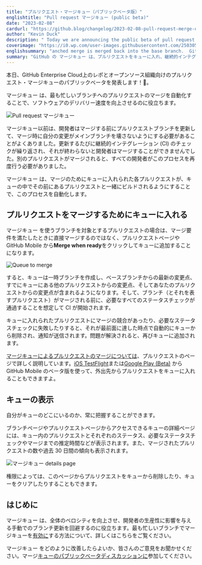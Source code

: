 ```yaml
---
title: "プルリクエスト・マージキュー（パブリックベータ版）"
englishtitle: "Pull request マージキュー (public beta)"
date: "2023-02-08"
cardurl: "https://github.blog/changelog/2023-02-08-pull-request-merge-queue-public-beta"
author: "Kevin Duck"
description: " Today we are announcing the public beta of pull request マージキュー for repos on GitHub Enterprise Cloud and open source organizations! 🎉  マージキュー helps increase velocity in software delivery by automating pull request merges into your busiest branches.  Before マージキュー, developers were often required to update their pull request branches prior to merging to ensure their changes wouldn't break the main branch when merged. Each update resulted in a fresh round of continuous integration (CI) checks that would have to finish before the developer could attempt to merge. If another pull request got merged, every developer would have to go through the process again.  マージキュー automates this process by ensuring each pull request queued for merging is built with the pull requests ahead of it in the queue.  Queueing a pull request to merge  If your pull request targets a branch that uses マージキュー, instead of merging your pull request directly when it meets the requirements to merge, you will add it to the queue by clicking Merge when ready from the pull request page or from GitHub Mobile.  The queue then creates a temporary branch that contains the latest changes from the base branch, the changes from other pull requests already in the queue, and the changes from your pull request. CI then starts, with the expectation that all required status checks must pass before the br"
coverimage: "https://i0.wp.com/user-images.githubusercontent.com/2503052/217027654-f570fb25-092d-476e-b6f5-0b31b8514662.png?ssl=1"
englishsummary: "anched merge is merged back into the base branch.  GitHub's マージキュー automates the process of merging pull requests by queuing them and running continuous integration checks to ensure that changes won't break the main branch."
summary: "GitHub の マージキュー は、プルリクエストをキューに入れ、継続的インテグレーションチェックを行い、変更がメインブランチを壊さないようにすることで、プルリクエストのマージ処理を自動化します。"
---
```


<p>本日、GitHub Enterprise Cloud上のレポとオープンソース組織向けのプルリクエスト・マージキューのパブリックベータを発表します！<g-emoji fallback-src="https://github.githubassets.com/images/icons/emoji/unicode/1f389.png?v8" alias="tada">🎉</g-emoji>。</p>
<p>マージキュー は、最も忙しいブランチへのプルリクエストのマージを自動化することで、ソフトウェアのデリバリー速度を向上させるのに役立ちます。</p>
<p><img decoding="async" src="https://i0.wp.com/user-images.githubusercontent.com/2503052/217027654-f570fb25-092d-476e-b6f5-0b31b8514662.png?ssl=1" alt="Pull request マージキュー" data-recalc-dims="1"></p>
<p>マージキュー以前は、開発者はマージする前にプルリクエストブランチを更新して、マージ時に自分の変更がメインブランチを壊さないようにする必要があることがよくありました。更新するたびに継続的インテグレーション (CI) のチェックが繰り返され、それが終わらないと開発者はマージすることができませんでした。別のプルリクエストがマージされると、すべての開発者がこのプロセスを再度行う必要がありました。</p>
<p>マージキュー は、マージのためにキューに入れられた各プルリクエストが、キューの中でその前にあるプルリクエストと一緒にビルドされるようにすることで、このプロセスを自動化します。</p>
<h2 id="queueing-a-pull-request-to-merge" id="queueing-a-pull-request-to-merge" >プルリクエストをマージするためにキューに入れる<a href="#queueing-a-pull-request-to-merge" class="heading-link pl-2 text-italic text-bold" aria-label="Queueing a pull request to merge"></a></h2>
<p>マージキュー を使うブランチを対象とするプルリクエストの場合は、マージ要件を満たしたときに直接マージするのではなく、プルリクエストページや GitHub Mobile から<strong>Merge when ready</strong>をクリックしてキューに追加することになります。</p>
<p><img decoding="async" src="https://i0.wp.com/user-images.githubusercontent.com/2503052/217023882-cf4bf568-af5d-469e-882a-14f1837add72.gif?ssl=1" alt="Queue to merge" data-recalc-dims="1"></p>
<p>すると、キューは一時ブランチを作成し、ベースブランチからの最新の変更点、すでにキューにある他のプルリクエストからの変更点、そしてあなたのプルリクエストからの変更点が含まれるようになります。そして、ブランチ（とそれを表すプルリクエスト）がマージされる前に、必要なすべてのステータスチェックが通過することを想定して CI が開始されます。</p>
<p>キューに入れられたプルリクエストにマージの競合があったり、必要なステータスチェックに失敗したりすると、それが最前面に達した時点で自動的にキューから削除され、通知が送信されます。問題が解決されると、再びキューに追加されます。</p>
<p><a href="https://docs.github.com/pull-requests/collaborating-with-pull-requests/incorporating-changes-from-a-pull-request/merging-a-pull-request-with-a-merge-queue">マージキューによるプルリクエストのマージについては</a>、プルリクエストのページで詳しく説明しています。<a href="https://testflight.apple.com/join/NLskzwi5">iOS TestFlight</a>または<a href="https://play.google.com/apps/testing/com.github.android">Google Play (Beta)</a> から GitHub Mobile のベータ版を使って、外出先からプルリクエストをキューに入れることもできますよ。</p>
<h2 id="viewing-the-queue" id="viewing-the-queue" >キューの表示<a href="#viewing-the-queue" class="heading-link pl-2 text-italic text-bold" aria-label="Viewing the queue"></a></h2>
<p>自分がキューのどこにいるのか、常に把握することができます。</p>
<p>ブランチページやプルリクエストページからアクセスできるキューの詳細ページには、キュー内のプルリクエストとそれぞれのステータス、必要なステータスチェックやマージまでの推定時間などが表示されます。また、マージされたプルリクエストの数や過去 30 日間の傾向も表示されます。</p>
<p><img decoding="async" src="https://i0.wp.com/user-images.githubusercontent.com/2503052/217023511-13c729f7-7458-4ee3-8f7c-be5a7cf06f99.png?ssl=1" alt="マージキュー details page" data-recalc-dims="1"></p>
<p>権限によっては、このページからプルリクエストをキューから削除したり、キューをクリアしたりすることもできます。</p>
<h2 id="getting-started" id="getting-started" >はじめに<a href="#getting-started" class="heading-link pl-2 text-italic text-bold" aria-label="Getting started"></a></h2>
<p>マージキュー は、全体のベロシティを向上させ、開発者の生産性に影響を与える手動でのブランチ更新を回避するのに役立ちます。最も忙しいブランチでマージキューを<a href="https://docs.github.com/repositories/configuring-branches-and-merges-in-your-repository/configuring-pull-request-merges/managing-a-merge-queue">有効に</a>する方法について、詳しくはこちらをご覧ください。</p>
<p>マージキュー をどのように改善したらよいか、皆さんのご意見をお聞かせください。マージ<a href="https://github.com/community/community/discussions/46757">キューのパブリックベータディスカッションに</a>参加してください。</p>


